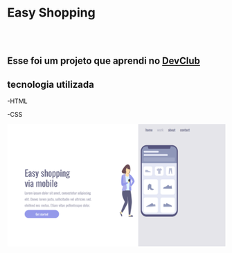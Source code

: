 <h1>Easy Shopping</h1>
<br>
<br>
<h2>Esse foi um projeto que aprendi no <a href="https;//rodoufomori.com.br/DevClub">DevClub</a></h2>
<h2>tecnologia utilizada</h2>
<p>-HTML</p>
<P>-CSS</P>
<img src= "https://raw.githubusercontent.com/lufaxlufa/easy-shopping/fd2d3b1cf0e32ee71216cce9d3ef0edb1b2fccef/img/Captura%20de%20Tela%20(5).png" />
